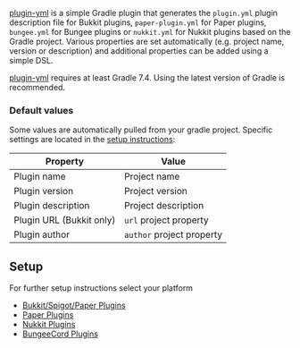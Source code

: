 [plugin-yml](https://github.com/eldoriarpg/plugin-yml) is a simple Gradle plugin that generates the `plugin.yml` plugin
description file for Bukkit plugins,
`paper-plugin.yml` for Paper plugins, `bungee.yml` for Bungee plugins or `nukkit.yml` for Nukkit plugins based on
the Gradle project. Various properties are set automatically (e.g. project name, version or description) and
additional properties can be added using a simple DSL.

[plugin-yml](https://github.com/eldoriarpg/plugin-yml) requires at least Gradle 7.4. Using the latest version of Gradle
is recommended.

### Default values

Some values are automatically pulled from your gradle project. Specific settings are located in
the [setup instructions](#setup):

| Property                 | Value                     |
|--------------------------|---------------------------|
| Plugin name              | Project name              |
| Plugin version           | Project version           |
| Plugin description       | Project description       |
| Plugin URL (Bukkit only) | `url` project property    |
| Plugin author            | `author` project property |

## Setup

For further setup instructions select your platform

- [Bukkit/Spigot/Paper Plugins](bukkit)
- [Paper Plugins](paper)
- [Nukkit Plugins](nukkit)
- [BungeeCord Plugins](bungeecord)
